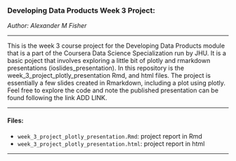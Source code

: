### Developing Data Products Week 3 Project:

*Author: Alexander M Fisher*  

**********
 
This is the week 3 course project for the Developing Data Products module that is a part of the Coursera Data Science Specialization run by JHU. It is a basic poject that involves exploring a little bit of plotly and rmarkdown presentations (ioslides_presentation). In this repository is the week_3_project_plotly_presentation Rmd, and html files. The project is essentially a few slides created in Rmarkdown, including a plot using plotly. Feel free to explore the code and note the published presentation can be found following the link ADD LINK.



**********

#### Files:

- `week_3_project_plotly_presentation.Rmd`: project report in Rmd
- `week_3_project_plotly_presentation.html`: project report in html

**********